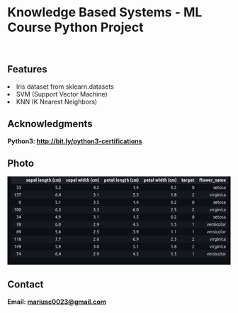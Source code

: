 <h1>Knowledge Based Systems - ML Course Python Project</h1>
<br>
<h2>Features</h2>
<li>Iris dataset from sklearn.datasets</li>
<li>SVM (Support Vector Machine)</li>
<li>KNN (K Nearest Neighbors)</li>
<!-- <li></li>
<li></li>
<li></li> -->
<h2>Acknowledgments</h2>

<b> Python3: http://bit.ly/python3-certifications <b>
<br>


<h2>Photo</h2>
<img src="photo.png">
<br>


<h2>Contact</h2>

<b> Email: mariusc0023@gmail.com </b>
